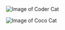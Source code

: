 ![Image of Coder Cat](https://octodex.github.com/images/femalecodertocat.png)

![Image of Coco Cat](https://octodex.github.com/images/octocat-de-los-muertos.jpg)
